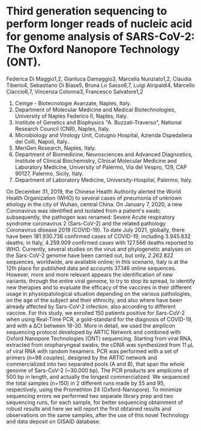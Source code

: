 # Third generation sequencing to perform longer reads of nucleic acid for genome analysis of SARS-CoV-2: The Oxford Nanopore Technology (ONT).

Federica Di Maggio1,2, Gianluca Damaggio3, Marcella Nunziato1,2, Claudia Tiberio4, Sebastiano Di Biase5, Bruna Lo Sasso6,7, Luigi Atripaldi4, Marcello Ciaccio6,7, Vincenza Colonna3, Francesco Salvatore1,2

1. Ceinge - Biotecnologie Avanzate, Naples, Italy.
2. Department of Molecular Medicine and Medical Biotechnologies, University of Naples Federico II, Naples, Italy. 
3. Institute of Genetics and Biophysics "A. Buzzati-Traverso", National Research Council (CNR), Naples, Italy.
4. Microbiology and Virology Unit, Cotugno Hospital, Azienda Ospedaliera dei Colli, Napoli, Italy..
5. MeriGen Research, Naples, Italy.
6. Department of Biomedicine, Neurosciences and Advanced Diagnostics, Institute of Clinical Biochemistry, Clinical Molecular Medicine and Laboratory Medicine, University of Palermo, Via del Vespro, 129, CAP 90127, Palermo, Sicily, Italy.
7. Department of Laboratory Medicine, University-Hospital, Palermo, Italy.


On December 31, 2019, the Chinese Health Authority alerted the World Health Organization (WHO) to several cases of pneumonia of unknown etiology in the city of Wuhan, central China.
On January 7, 2020, a new Coronavirus was identified and isolated from a patient's swab; subsequently, the pathogen was renamed: Severe Acute respiratory syndrome coronavirus 2 (Sars-CoV-2) and the related pathology Coronavirus disease 2019 (COVID-19). To date July 2021, globally, there have been 181.930.736 confirmed cases of COVID-19, including 3.945.832 deaths; in Italy, 4.259.909 confirmed cases with 127.566 deaths reported to WHO. Currently, several studies on the virus and phylogenetic analyses on the Sars-CoV-2 genome have been carried out, but only, 2.262.822 sequences, worldwide, are available online; in this scenario, Italy is at the 12th place for published data and accounts 37.146 online sequences. However, more and more relevant appears the identification of new variants, through the entire viral genome, to try to stop its spread, to identify new therapies and to evaluate the efficacy of the vaccines in their different usage in physiopatological situation depending on the various pathologies, on the age of the subject and their ethnicity, and also where have been already affected by Sars-CoV-2 infection, also according to different vaccine.
For this study, we enrolled 150 patients positive for Sars-CoV-2  when using Real-Time PCR, a gold-standard for the diagnosis of COVID-19, and with a ΔCt between 18-30. More in detail, we used the amplicon sequencing protocol developed by ARTIC Network and combined with Oxford Nanopore Technologies (ONT) sequencing. Starting from viral RNA, extracted from oropharyngeal swabs, the cDNA was synthesized from 11 μL of viral RNA with random hexamers. PCR was performed with a set of primers (n=98 couples), designed by the ARTIC network and commercialized into two separated pools (A and B), that span the whole genome of Sars-CoV-2 (~30.000 bp). The PCR products are amplicons of 500 bp in length, and actually the longest commercialized. We sequenced the total samples (n=150) in 2 different runs made by 55 and 95, respectively, using the PromethIon 24 (Oxford-Nanopore). To minimize sequencing errors we performed two separate library prep and two sequencing runs, for each sample, for better sequencing obtainment of robust results and here we will report the first obtained results and observations on the same samples, after the use of this novel Technology and data deposit on GISAID database. 
